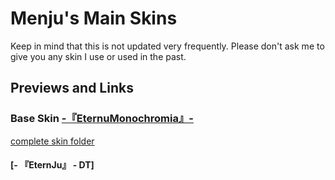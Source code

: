 # Menju's Main Skins
Keep in mind that this is not updated very frequently. Please don't ask me to give you any skin I use or used in the past.  
## Previews and Links  
### Base Skin [-『EternuMonochromia』-](http://skin.eternum.live/)  
[complete skin folder](https://drive.google.com/drive/folders/1kOCR5cvOe69sSQIiue7iJXYZVe9fXG-T?usp=sharing)

#### [- 『EternJu』 - DT]
